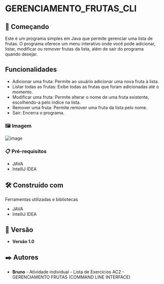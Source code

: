 # GERENCIAMENTO_FRUTAS_CLI

## 🚀 Começando

Este é um programa simples em Java que permite gerenciar uma lista de frutas. O programa oferece um menu interativo onde você pode adicionar, listar, modificar ou remover frutas da lista, além de sair do programa quando desejar.

## Funcionalidades

- Adicionar uma fruta: Permite ao usuário adicionar uma nova fruta à lista.<br/>
- Listar todas as frutas: Exibe todas as frutas que foram adicionadas até o momento.<br/>
- Modificar uma fruta: Permite alterar o nome de uma fruta existente, escolhendo-a pelo índice na lista.<br/>
- Remover uma fruta: Permite remover uma fruta da lista pelo nome.<br/>
- Sair: Encerra o programa.

### 🖼️ Imagem 
![image](https://github.com/user-attachments/assets/22224080-c620-46a0-b0df-c127aad22b8c)
 <br/>



### 📋 Pré-requisitos
- JAVA
- IntelliJ IDEA 

## 🛠️ Construído com

Ferramentas utilizadas e bibliotecas
- JAVA
- IntelliJ IDEA 

## 📌 Versão

* **Versão 1.0**

## ✒️ Autores

* **Bruno** - Atividade individual - Lista de Exercícios AC2 - GERENCIAMENTO FRUTAS (COMMAND LINE INTERFACE)

